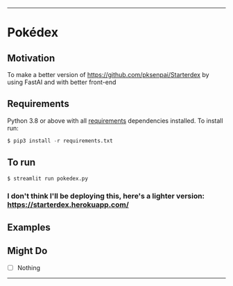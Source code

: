 ----
# Pokédex
## Motivation
To make a better version of https://github.com/pksenpai/Starterdex by using FastAI and with better front-end 
## Requirements
Python 3.8 or above with all [requirements](requirements.txt) dependencies installed. To install run:
```python
$ pip3 install -r requirements.txt
```
## To run
```python
$ streamlit run pokedex.py
```
### I don't think I'll be deploying this, here's a lighter version: https://starterdex.herokuapp.com/

## Examples

## Might Do
- [ ] Nothing

---
